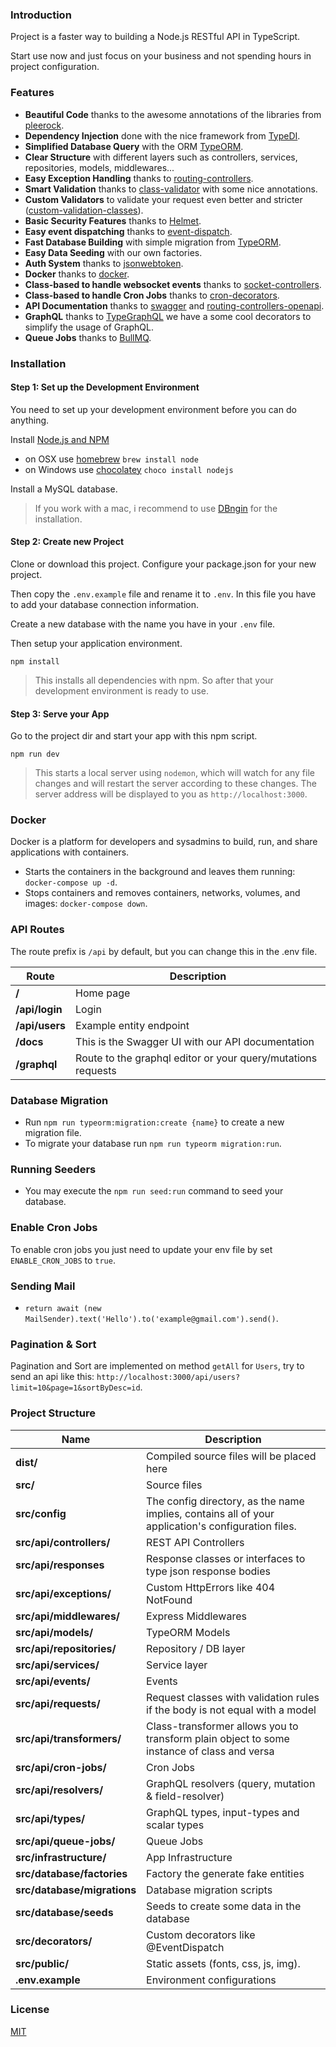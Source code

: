 ### Introduction

Project is a faster way to building a Node.js RESTful API in TypeScript.

Start use now and just focus on your business and not spending hours in project configuration.

### Features

- **Beautiful Code** thanks to the awesome annotations of the libraries from [pleerock](https://github.com/pleerock).
- **Dependency Injection** done with the nice framework from [TypeDI](https://github.com/pleerock/typedi).
- **Simplified Database Query** with the ORM [TypeORM](https://github.com/typeorm/typeorm).
- **Clear Structure** with different layers such as controllers, services, repositories, models, middlewares...
- **Easy Exception Handling** thanks to [routing-controllers](https://github.com/pleerock/routing-controllers).
- **Smart Validation** thanks to [class-validator](https://github.com/pleerock/class-validator) with some nice annotations.
- **Custom Validators** to validate your request even better and stricter ([custom-validation-classes](https://github.com/pleerock/class-validator#custom-validation-classes)).
- **Basic Security Features** thanks to [Helmet](https://helmetjs.github.io/).
- **Easy event dispatching** thanks to [event-dispatch](https://github.com/pleerock/event-dispatch).
- **Fast Database Building** with simple migration from [TypeORM](https://github.com/typeorm/typeorm).
- **Easy Data Seeding** with our own factories.
- **Auth System** thanks to [jsonwebtoken](https://github.com/auth0/node-jsonwebtoken).
- **Docker** thanks to [docker](https://github.com/docker).
- **Class-based to handle websocket events** thanks to [socket-controllers](https://github.com/typestack/socket-controllers).
- **Class-based to handle Cron Jobs** thanks to [cron-decorators](https://github.com/mrbandler/cron-decorators).
- **API Documentation** thanks to [swagger](http://swagger.io/) and [routing-controllers-openapi](https://github.com/epiphone/routing-controllers-openapi).
- **GraphQL** thanks to [TypeGraphQL](https://19majkel94.github.io/type-graphql/) we have a some cool decorators to simplify the usage of GraphQL.
- **Queue Jobs** thanks to [BullMQ](https://github.com/taskforcesh/bullmq).

### Installation

#### Step 1: Set up the Development Environment

You need to set up your development environment before you can do anything.

Install [Node.js and NPM](https://nodejs.org/en/download/)

- on OSX use [homebrew](http://brew.sh) `brew install node`
- on Windows use [chocolatey](https://chocolatey.org/) `choco install nodejs`

Install a MySQL database.

> If you work with a mac, i recommend to use [DBngin](https://dbngin.com) for the installation.

#### Step 2: Create new Project

Clone or download this project. Configure your package.json for your new project.

Then copy the `.env.example` file and rename it to `.env`. In this file you have to add your database connection information.

Create a new database with the name you have in your `.env` file.

Then setup your application environment.

```console
npm install
```

> This installs all dependencies with npm. So after that your development environment is ready to use.

#### Step 3: Serve your App

Go to the project dir and start your app with this npm script.

```console
npm run dev
```

> This starts a local server using `nodemon`, which will watch for any file changes and will restart the server according to these changes.
> The server address will be displayed to you as `http://localhost:3000`.

### Docker

Docker is a platform for developers and sysadmins to build, run, and share applications with containers.

- Starts the containers in the background and leaves them running: `docker-compose up -d`.
- Stops containers and removes containers, networks, volumes, and images: `docker-compose down`.

### API Routes

The route prefix is `/api` by default, but you can change this in the .env file.

| Route          | Description |
| -------------- | ----------- |
| **/**          | Home page |
| **/api/login** | Login |
| **/api/users** | Example entity endpoint |
| **/docs**      | This is the Swagger UI with our API documentation |
| **/graphql**   | Route to the graphql editor or your query/mutations requests |

### Database Migration

- Run `npm run typeorm:migration:create {name}` to create a new migration file.
- To migrate your database run `npm run typeorm migration:run`.

### Running Seeders

- You may execute the `npm run seed:run` command to seed your database.

### Enable Cron Jobs

To enable cron jobs you just need to update your env file by set `ENABLE_CRON_JOBS` to `true`.

### Sending Mail

- `return await (new MailSender).text('Hello').to('example@gmail.com').send()`.

### Pagination & Sort

Pagination and Sort are implemented on method `getAll` for `Users`, try to send an api like this: `http://localhost:3000/api/users?limit=10&page=1&sortByDesc=id`.

### Project Structure

| Name                              | Description |
| --------------------------------- | ----------- |
| **dist/**                         | Compiled source files will be placed here |
| **src/**                          | Source files |
| **src/config**                    | The config directory, as the name implies, contains all of your application's configuration files. |
| **src/api/controllers/**          | REST API Controllers |
| **src/api/responses**             | Response classes or interfaces to type json response bodies  |
| **src/api/exceptions/**           | Custom HttpErrors like 404 NotFound |
| **src/api/middlewares/**          | Express Middlewares |
| **src/api/models/**               | TypeORM Models |
| **src/api/repositories/**         | Repository / DB layer |
| **src/api/services/**             | Service layer |
| **src/api/events/**               | Events |
| **src/api/requests/**             | Request classes with validation rules if the body is not equal with a model |
| **src/api/transformers/**         | Class-transformer allows you to transform plain object to some instance of class and versa |
| **src/api/cron-jobs/**            | Cron Jobs |
| **src/api/resolvers/**            | GraphQL resolvers (query, mutation & field-resolver) |
| **src/api/types/**                | GraphQL types, input-types and scalar types |
| **src/api/queue-jobs/**           | Queue Jobs |
| **src/infrastructure/**           | App Infrastructure |
| **src/database/factories**        | Factory the generate fake entities |
| **src/database/migrations**       | Database migration scripts |
| **src/database/seeds**            | Seeds to create some data in the database |
| **src/decorators/**               | Custom decorators like @EventDispatch |
| **src/public/**                   | Static assets (fonts, css, js, img). |
| **.env.example**                  | Environment configurations |

### License

[MIT](/LICENSE)

